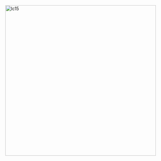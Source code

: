 <img width="474" alt="lc15" src="https://user-images.githubusercontent.com/40574628/72742450-5f082780-3b6f-11ea-8ec6-10e6dd6cc32f.PNG">

